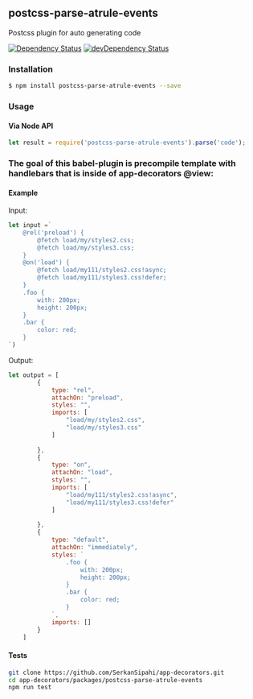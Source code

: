 ## postcss-parse-atrule-events
Postcss plugin for auto generating code

<p>
    <a href="https://david-dm.org/SerkanSipahi/app-decorators?path=packages/postcss-parse-atrule-events"><img src="https://david-dm.org/SerkanSipahi/david.svg" alt="Dependency Status"></a>
    <a href="https://david-dm.org/SerkanSipahi/app-decorators?path=packages/postcss-parse-atrule-events&type=dev"><img src="https://david-dm.org/SerkanSipahi/david/dev-status.svg" alt="devDependency Status"></a>
</p>

### Installation

```sh
$ npm install postcss-parse-atrule-events --save
```

### Usage

#### Via Node API

```js
let result = require('postcss-parse-atrule-events').parse('code');
```

### The goal of this babel-plugin is precompile template with handlebars that is inside of app-decorators @view:

#### Example
Input:
```js
let input =`
    @rel('preload') {
        @fetch load/my/styles2.css;
        @fetch load/my/styles3.css;
    }
    @on('load') {
        @fetch load/my111/styles2.css!async;
        @fetch load/my111/styles3.css!defer;
    }
    .foo {
        with: 200px;
        height: 200px;
    }
    .bar {
        color: red;
    }
`)
```
Output:
```js
let output = [
        {
            type: "rel",
            attachOn: "preload",
            styles: "",
            imports: [
                "load/my/styles2.css",
                "load/my/styles3.css"
            ]
            
        },
        {
            type: "on",
            attachOn: "load",
            styles: "",
            imports: [
                "load/my111/styles2.css!async",
                "load/my111/styles3.css!defer"
            ]
            
        },
        {
            type: "default",
            attachOn: "immediately",
            styles: `
                .foo {
                    with: 200px;
                    height: 200px;
                }
                .bar {
                    color: red;
                }
            `,
            imports: []
        }
    ]
```


#### Tests
```bash
git clone https://github.com/SerkanSipahi/app-decorators.git
cd app-decorators/packages/postcss-parse-atrule-events
npm run test
```

